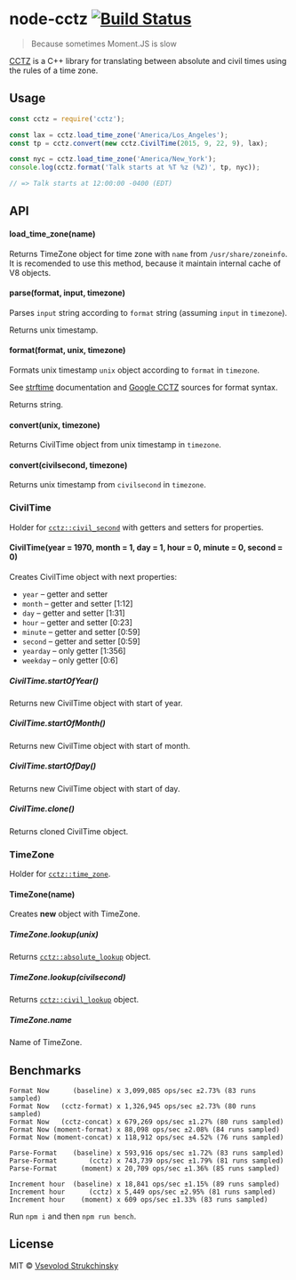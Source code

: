 # node-cctz [![Build Status](https://travis-ci.org/floatdrop/node-cctz.svg?branch=master)](https://travis-ci.org/floatdrop/node-cctz)

> Because sometimes Moment.JS is slow

[CCTZ](https://github.com/google/cctz) is a C++ library for translating between absolute and civil times using the rules of a time zone.

## Usage

```js
const cctz = require('cctz');

const lax = cctz.load_time_zone('America/Los_Angeles');
const tp = cctz.convert(new cctz.CivilTime(2015, 9, 22, 9), lax);

const nyc = cctz.load_time_zone('America/New_York');
console.log(cctz.format('Talk starts at %T %z (%Z)', tp, nyc));

// => Talk starts at 12:00:00 -0400 (EDT)
```

## API

#### load_time_zone(name)

Returns TimeZone object for time zone with `name` from `/usr/share/zoneinfo`.
It is recomended to use this method, because it maintain internal cache of V8 objects.

#### parse(format, input, timezone)

Parses `input` string according to `format` string (assuming `input` in `timezone`).

Returns unix timestamp.

#### format(format, unix, timezone)

Formats unix timestamp `unix` object according to `format` in `timezone`.

See [strftime](http://www.cplusplus.com/reference/ctime/strftime/) documentation and [Google CCTZ](https://github.com/google/cctz/blob/6a694a40f3770f6d41e6ab1721c29f4ea1d8352b/include/time_zone.h#L197) sources for format syntax.

Returns string.

#### convert(unix, timezone)

Returns CivilTime object from unix timestamp in `timezone`.

#### convert(civilsecond, timezone)

Returns unix timestamp from `civilsecond` in `timezone`.


### CivilTime

Holder for [`cctz::civil_second`](https://github.com/google/cctz/blob/6a694a40f3770f6d41e6ab1721c29f4ea1d8352b/include/civil_time.h#L22) with getters and setters for properties.

#### CivilTime(year = 1970, month = 1, day = 1, hour = 0, minute = 0, second = 0)

Creates CivilTime object with next properties:

- `year` – getter and setter
- `month` – getter and setter [1:12]
- `day` – getter and setter [1:31]
- `hour` – getter and setter [0:23]
- `minute` – getter and setter [0:59]
- `second` – getter and setter [0:59]
- `yearday` – only getter [1:356]
- `weekday` – only getter [0:6]

##### CivilTime.startOfYear()

Returns new CivilTime object with start of year.

##### CivilTime.startOfMonth()

Returns new CivilTime object with start of month.

##### CivilTime.startOfDay()

Returns new CivilTime object with start of day.

##### CivilTime.clone()

Returns cloned CivilTime object.


### TimeZone

Holder for [`cctz::time_zone`](https://github.com/google/cctz/blob/6a694a40f3770f6d41e6ab1721c29f4ea1d8352b/include/time_zone.h#L37).

#### TimeZone(name)

Creates __new__ object with TimeZone.

##### TimeZone.lookup(unix)

Returns [`cctz::absolute_lookup`](https://github.com/google/cctz/blob/6a694a40f3770f6d41e6ab1721c29f4ea1d8352b/include/time_zone.h#L60) object.

##### TimeZone.lookup(civilsecond)

Returns [`cctz::civil_lookup`](https://github.com/google/cctz/blob/6a694a40f3770f6d41e6ab1721c29f4ea1d8352b/include/time_zone.h#L85) object.

##### TimeZone.name

Name of TimeZone.


## Benchmarks

```
Format Now      (baseline) x 3,099,085 ops/sec ±2.73% (83 runs sampled)
Format Now   (cctz-format) x 1,326,945 ops/sec ±2.73% (80 runs sampled)
Format Now   (cctz-concat) x 679,269 ops/sec ±1.27% (80 runs sampled)
Format Now (moment-format) x 88,098 ops/sec ±2.08% (84 runs sampled)
Format Now (moment-concat) x 118,912 ops/sec ±4.52% (76 runs sampled)

Parse-Format    (baseline) x 593,916 ops/sec ±1.72% (83 runs sampled)
Parse-Format        (cctz) x 743,739 ops/sec ±1.79% (81 runs sampled)
Parse-Format      (moment) x 20,709 ops/sec ±1.36% (85 runs sampled)

Increment hour  (baseline) x 18,841 ops/sec ±1.15% (89 runs sampled)
Increment hour      (cctz) x 5,449 ops/sec ±2.95% (81 runs sampled)
Increment hour    (moment) x 609 ops/sec ±1.33% (83 runs sampled)
```

Run `npm i` and then `npm run bench`.

## License

MIT © [Vsevolod Strukchinsky](mailto://floatdrop@gmail.com)
